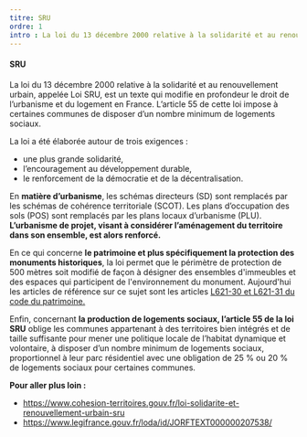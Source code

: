 ```yaml
---
titre: SRU
ordre: 1
intro : La loi du 13 décembre 2000 relative à la solidarité et au renouvellement urbain, appelée Loi SRU, est un texte qui modifie en profondeur le droit de l’urbanisme et du logement en France. L’article 55 de cette loi impose à certaines communes de disposer d’un nombre minimum de logements sociaux.
---
```


#### SRU

La loi du 13 décembre 2000 relative à la solidarité et au renouvellement urbain, appelée Loi SRU, est un texte qui modifie en profondeur le droit de l’urbanisme et du logement en France. L’article 55 de cette loi impose à certaines communes de disposer d’un nombre minimum de logements sociaux.

La loi a été élaborée autour de trois exigences :
- une plus grande solidarité,
- l’encouragement au développement durable,
- le renforcement de la démocratie et de la décentralisation.


En **matière d’urbanisme**, les schémas directeurs (SD) sont remplacés par les schémas de cohérence territoriale (SCOT). Les plans d’occupation des sols (POS) sont remplacés par les plans locaux d’urbanisme (PLU). **L’urbanisme de projet, visant à considérer l’aménagement du territoire dans son ensemble, est alors renforcé.** 

En ce qui concerne **le patrimoine et plus spécifiquement la protection des monuments historiques**, la loi permet que le périmètre de protection de 500 mètres soit modifié de façon à désigner des ensembles d'immeubles et des espaces qui participent de l'environnement du monument. Aujourd'hui les articles de référence sur ce sujet sont les articles [L621-30 et L621-31 du code du patrimoine.](https://www.legifrance.gouv.fr/codes/section_lc/LEGITEXT000006074236/LEGISCTA000006177322/#LEGISCTA000033033342)

Enfin, concernant **la production de logements sociaux, l’article 55 de la loi SRU** oblige les communes appartenant à des territoires bien intégrés et de taille suffisante pour mener une politique locale de l’habitat dynamique et volontaire, à disposer d’un nombre minimum de logements sociaux, proportionnel à leur parc résidentiel avec une obligation de 25 % ou 20 % de logements sociaux pour certaines communes.

**Pour aller plus loin :**

- https://www.cohesion-territoires.gouv.fr/loi-solidarite-et-renouvellement-urbain-sru
- https://www.legifrance.gouv.fr/loda/id/JORFTEXT000000207538/

